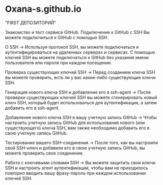 # Oxana-s.github.io
"FIRST ДЕПОЗИТОРИЙ"

Знакомство и тест сервиса GitHub.
Подключение к GitHub с SSH
Вы можете подключиться к GitHub с помощью SSH.

О SSH →
Используя протокол SSH, вы можете подключаться и аутентифицироваться на удаленных серверах и сервисах. С помощью ключей SSH вы можете подключаться к GitHub без указания имени пользователя или пароля при каждом посещении.

Проверка существующих ключей SSH →
Перед созданием ключа SSH вы можете проверить, есть ли у вас какие-либо существующие ключи SSH.

Генерация нового ключа SSH и добавление его в ssh-agent →
После проверки существующих ключей SSH вы можете сгенерировать новый ключ SSH, который будет использоваться для аутентификации, а затем добавить его в ssh-agent.

Добавление нового ключа SSH в вашу учетную запись GitHub →
Чтобы настроить учетную запись GitHub для использования нового (или существующего) ключа SSH, вам также необходимо добавить его в свою учетную запись GitHub.

Тестирование вашего SSH-соединения →
После того, как вы настроили свой SSH-ключ и добавили его в свою учетную запись GitHub, вы можете проверить свое соединение.

Работа с ключевыми словами SSH →
Вы можете защитить свои ключи SSH и настроить агент аутентификации, чтобы вам не приходилось повторно вводить вашу фразу-пароль при каждом использовании ключей SSH.
